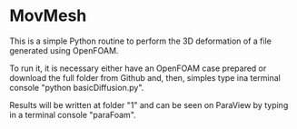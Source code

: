 # MovMesh
This is a simple Python routine to perform the 3D deformation of a file generated using OpenFOAM.

To run it, it is necessary either have an OpenFOAM case prepared or download the full folder from Github and, then, simples type ina terminal console "python basicDiffusion.py".

Results will be written at folder "1" and can be seen on ParaView by typing in a terminal console "paraFoam".
